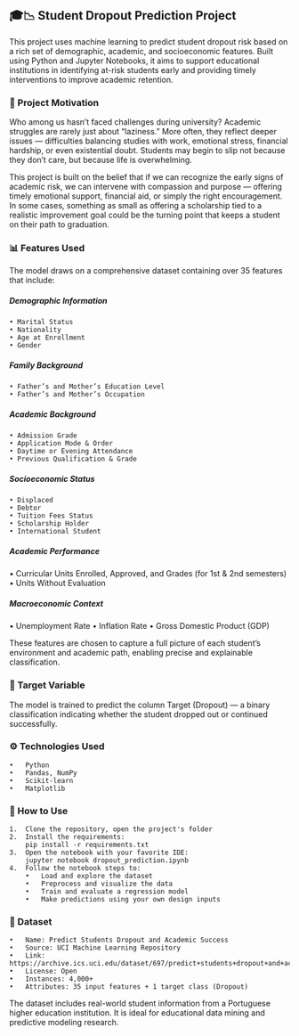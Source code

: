 ## 🎓📉 Student Dropout Prediction Project

This project uses machine learning to predict student dropout risk based on a rich set of demographic, academic, and socioeconomic features. Built using Python and Jupyter Notebooks, it aims to support educational institutions in identifying at-risk students early and providing timely interventions to improve academic retention.

### 📌 Project Motivation

Who among us hasn’t faced challenges during university? Academic struggles are rarely just about “laziness.” More often, they reflect deeper issues — difficulties balancing studies with work, emotional stress, financial hardship, or even existential doubt. Students may begin to slip not because they don’t care, but because life is overwhelming.

This project is built on the belief that if we can recognize the early signs of academic risk, we can intervene with compassion and purpose — offering timely emotional support, financial aid, or simply the right encouragement. In some cases, something as small as offering a scholarship tied to a realistic improvement goal could be the turning point that keeps a student on their path to graduation.

### 📊 Features Used

The model draws on a comprehensive dataset containing over 35 features that include:

##### Demographic Information

    • Marital Status
    • Nationality
    • Age at Enrollment
    • Gender

##### Family Background

    • Father’s and Mother’s Education Level
    • Father’s and Mother’s Occupation

##### Academic Background

    • Admission Grade
    • Application Mode & Order
    • Daytime or Evening Attendance
    • Previous Qualification & Grade

##### Socioeconomic Status

    • Displaced
    • Debtor
    • Tuition Fees Status
    • Scholarship Holder
    • International Student

##### Academic Performance

• Curricular Units Enrolled, Approved, and Grades (for 1st & 2nd semesters)
• Units Without Evaluation

##### Macroeconomic Context

• Unemployment Rate
• Inflation Rate
• Gross Domestic Product (GDP)

These features are chosen to capture a full picture of each student’s environment and academic path, enabling precise and explainable classification.

### 🧠 Target Variable

The model is trained to predict the column Target (Dropout) — a binary classification indicating whether the student dropped out or continued successfully.

### ⚙️ Technologies Used

    •	Python
    •	Pandas, NumPy
    •	Scikit-learn
    •	Matplotlib

### 🚀 How to Use

    1.	Clone the repository, open the project's folder
    2.	Install the requirements:
        pip install -r requirements.txt
    3.	Open the notebook with your favorite IDE:
        jupyter notebook dropout_prediction.ipynb
    4.	Follow the notebook steps to:
        •	Load and explore the dataset
        •	Preprocess and visualize the data
        •	Train and evaluate a regression model
        •	Make predictions using your own design inputs

### 📁 Dataset

    •	Name: Predict Students Dropout and Academic Success
    •	Source: UCI Machine Learning Repository
    •	Link: https://archive.ics.uci.edu/dataset/697/predict+students+dropout+and+academic+success
    •	License: Open
    •	Instances: 4,000+
    •	Attributes: 35 input features + 1 target class (Dropout)

The dataset includes real-world student information from a Portuguese higher education institution. It is ideal for educational data mining and predictive modeling research.
